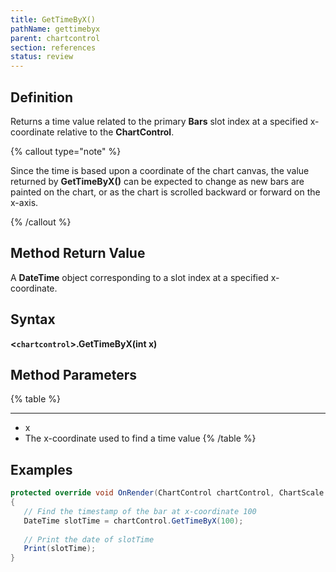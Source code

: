 ```yaml
---
title: GetTimeByX()
pathName: gettimebyx
parent: chartcontrol
section: references
status: review
---
```


## Definition

Returns a time value related to the primary **Bars** slot index at a specified x-coordinate relative to the **ChartControl**.

{% callout type="note" %}

Since the time is based upon a coordinate of the chart canvas, the value returned by **GetTimeByX()** can be expected to change as new bars are painted on the chart, or as the chart is scrolled backward or forward on the x-axis.

{% /callout %}

## Method Return Value

A **DateTime** object corresponding to a slot index at a specified x-coordinate.

## Syntax

**<`chartcontrol`>.GetTimeByX(int x)**

## Method Parameters

{% table %}

---

* x
* The x-coordinate used to find a time value
{% /table %}

## Examples

```csharp
protected override void OnRender(ChartControl chartControl, ChartScale chartScale)
{
   // Find the timestamp of the bar at x-coordinate 100
   DateTime slotTime = chartControl.GetTimeByX(100);
 
   // Print the date of slotTime
   Print(slotTime);
}
```
